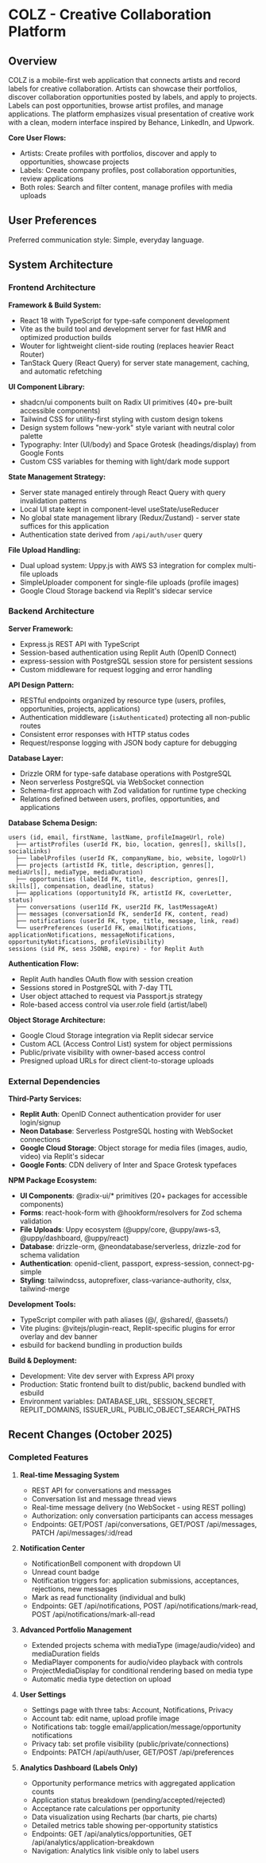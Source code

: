 # COLZ - Creative Collaboration Platform

## Overview

COLZ is a mobile-first web application that connects artists and record labels for creative collaboration. Artists can showcase their portfolios, discover collaboration opportunities posted by labels, and apply to projects. Labels can post opportunities, browse artist profiles, and manage applications. The platform emphasizes visual presentation of creative work with a clean, modern interface inspired by Behance, LinkedIn, and Upwork.

**Core User Flows:**
- Artists: Create profiles with portfolios, discover and apply to opportunities, showcase projects
- Labels: Create company profiles, post collaboration opportunities, review applications
- Both roles: Search and filter content, manage profiles with media uploads

## User Preferences

Preferred communication style: Simple, everyday language.

## System Architecture

### Frontend Architecture

**Framework & Build System:**
- React 18 with TypeScript for type-safe component development
- Vite as the build tool and development server for fast HMR and optimized production builds
- Wouter for lightweight client-side routing (replaces heavier React Router)
- TanStack Query (React Query) for server state management, caching, and automatic refetching

**UI Component Library:**
- shadcn/ui components built on Radix UI primitives (40+ pre-built accessible components)
- Tailwind CSS for utility-first styling with custom design tokens
- Design system follows "new-york" style variant with neutral color palette
- Typography: Inter (UI/body) and Space Grotesk (headings/display) from Google Fonts
- Custom CSS variables for theming with light/dark mode support

**State Management Strategy:**
- Server state managed entirely through React Query with query invalidation patterns
- Local UI state kept in component-level useState/useReducer
- No global state management library (Redux/Zustand) - server state suffices for this application
- Authentication state derived from `/api/auth/user` query

**File Upload Handling:**
- Dual upload system: Uppy.js with AWS S3 integration for complex multi-file uploads
- SimpleUploader component for single-file uploads (profile images)
- Google Cloud Storage backend via Replit's sidecar service

### Backend Architecture

**Server Framework:**
- Express.js REST API with TypeScript
- Session-based authentication using Replit Auth (OpenID Connect)
- express-session with PostgreSQL session store for persistent sessions
- Custom middleware for request logging and error handling

**API Design Pattern:**
- RESTful endpoints organized by resource type (users, profiles, opportunities, projects, applications)
- Authentication middleware (`isAuthenticated`) protecting all non-public routes
- Consistent error responses with HTTP status codes
- Request/response logging with JSON body capture for debugging

**Database Layer:**
- Drizzle ORM for type-safe database operations with PostgreSQL
- Neon serverless PostgreSQL via WebSocket connection
- Schema-first approach with Zod validation for runtime type checking
- Relations defined between users, profiles, opportunities, and applications

**Database Schema Design:**
```
users (id, email, firstName, lastName, profileImageUrl, role)
  ├── artistProfiles (userId FK, bio, location, genres[], skills[], socialLinks)
  ├── labelProfiles (userId FK, companyName, bio, website, logoUrl)
  ├── projects (artistId FK, title, description, genres[], mediaUrls[], mediaType, mediaDuration)
  ├── opportunities (labelId FK, title, description, genres[], skills[], compensation, deadline, status)
  ├── applications (opportunityId FK, artistId FK, coverLetter, status)
  ├── conversations (user1Id FK, user2Id FK, lastMessageAt)
  ├── messages (conversationId FK, senderId FK, content, read)
  ├── notifications (userId FK, type, title, message, link, read)
  └── userPreferences (userId FK, emailNotifications, applicationNotifications, messageNotifications, opportunityNotifications, profileVisibility)
sessions (sid PK, sess JSONB, expire) - for Replit Auth
```

**Authentication Flow:**
- Replit Auth handles OAuth flow with session creation
- Sessions stored in PostgreSQL with 7-day TTL
- User object attached to request via Passport.js strategy
- Role-based access control via user.role field (artist/label)

**Object Storage Architecture:**
- Google Cloud Storage integration via Replit sidecar service
- Custom ACL (Access Control List) system for object permissions
- Public/private visibility with owner-based access control
- Presigned upload URLs for direct client-to-storage uploads

### External Dependencies

**Third-Party Services:**
- **Replit Auth**: OpenID Connect authentication provider for user login/signup
- **Neon Database**: Serverless PostgreSQL hosting with WebSocket connections
- **Google Cloud Storage**: Object storage for media files (images, audio, video) via Replit's sidecar
- **Google Fonts**: CDN delivery of Inter and Space Grotesk typefaces

**NPM Package Ecosystem:**
- **UI Components**: @radix-ui/* primitives (20+ packages for accessible components)
- **Forms**: react-hook-form with @hookform/resolvers for Zod schema validation
- **File Uploads**: Uppy ecosystem (@uppy/core, @uppy/aws-s3, @uppy/dashboard, @uppy/react)
- **Database**: drizzle-orm, @neondatabase/serverless, drizzle-zod for schema validation
- **Authentication**: openid-client, passport, express-session, connect-pg-simple
- **Styling**: tailwindcss, autoprefixer, class-variance-authority, clsx, tailwind-merge

**Development Tools:**
- TypeScript compiler with path aliases (@/, @shared/, @assets/)
- Vite plugins: @vitejs/plugin-react, Replit-specific plugins for error overlay and dev banner
- esbuild for backend bundling in production builds

**Build & Deployment:**
- Development: Vite dev server with Express API proxy
- Production: Static frontend built to dist/public, backend bundled with esbuild
- Environment variables: DATABASE_URL, SESSION_SECRET, REPLIT_DOMAINS, ISSUER_URL, PUBLIC_OBJECT_SEARCH_PATHS

## Recent Changes (October 2025)

### Completed Features

1. **Real-time Messaging System**
   - REST API for conversations and messages
   - Conversation list and message thread views
   - Real-time message delivery (no WebSocket - using REST polling)
   - Authorization: only conversation participants can access messages
   - Endpoints: GET/POST /api/conversations, GET/POST /api/messages, PATCH /api/messages/:id/read

2. **Notification Center**
   - NotificationBell component with dropdown UI
   - Unread count badge
   - Notification triggers for: application submissions, acceptances, rejections, new messages
   - Mark as read functionality (individual and bulk)
   - Endpoints: GET /api/notifications, POST /api/notifications/mark-read, POST /api/notifications/mark-all-read

3. **Advanced Portfolio Management**
   - Extended projects schema with mediaType (image/audio/video) and mediaDuration fields
   - MediaPlayer components for audio/video playback with controls
   - ProjectMediaDisplay for conditional rendering based on media type
   - Automatic media type detection on upload

4. **User Settings**
   - Settings page with three tabs: Account, Notifications, Privacy
   - Account tab: edit name, upload profile image
   - Notifications tab: toggle email/application/message/opportunity notifications
   - Privacy tab: set profile visibility (public/private/connections)
   - Endpoints: PATCH /api/auth/user, GET/POST /api/preferences

5. **Analytics Dashboard (Labels Only)**
   - Opportunity performance metrics with aggregated application counts
   - Application status breakdown (pending/accepted/rejected)
   - Acceptance rate calculations per opportunity
   - Data visualization using Recharts (bar charts, pie charts)
   - Detailed metrics table showing per-opportunity statistics
   - Endpoints: GET /api/analytics/opportunities, GET /api/analytics/application-breakdown
   - Navigation: Analytics link visible only to label users